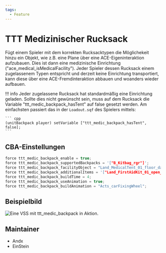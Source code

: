 ```yaml
---
tags:
  - Feature
---
```


# TTT Medizinischer Rucksack

Fügt einem Spieler mit dem korrekten Rucksacktypen die Möglichekeit hinzu ein Objekt, wie z.B. eine Plane über eine ACE-Eigeninteraktion aufzubauen.
Dies ist dann eine medizinische Einrichtung ("ace_medical_isMedicalFacility").
Jeder Spieler dessen Rucksack einem zugelassenem Typen entspricht und derzeit keine Einrichtung transportiert, kann diese über eine ACE-Fremdinteraktion abbauen und woanders wieder aufbauen.

!!! info
    Jeder zugelassene Rucksack hat standardmäßig eine Einrichtung geladen. Sollte dies nicht gewünscht sein, muss auf dem Rucksack die Variable "ttt_medic_backpack_hasTent" auf false gesetzt werden.
    Am einfachsten passiert das in der `Loadout.sqf` des Spielers mittels:

    ``` cpp
    (unitBackpack player) setVariable ["ttt_medic_backpack_hasTent", false];
    ```

## CBA-Einstellungen

``` cpp
force ttt_medic_backpack_enable = true;                                        //default: false;
force ttt_medic_backpack_supportedBackpacks = '["B_Kitbag_rgr"]';              //default: [];
force ttt_medic_backpack_facilityObject = "Land_MedicalTent_01_floor_dark_F"; //default: "Land_MedicalTent_01_floor_dark_F";
force ttt_medic_backpack_additionalItems = '["Land_FirstAidKit_01_open_F","Land_Defibrillator_F"]';  //default: [];
force ttt_medic_backpack_buildTime = 4;                                        //default: 20;
force ttt_medic_backpack_useAnimation = true;                                  //default: true;
force ttt_medic_backpack_buildAnimation = "Acts_carFixingWheel";               //default: "Acts_carFixingWheel";
```

## Beispielbild

![Eine VSS mit ttt_medic_backpack in Aktion.](https://i.imgur.com/3xIppv9.jpeg)

## Maintainer

- Andx
- EinStein
